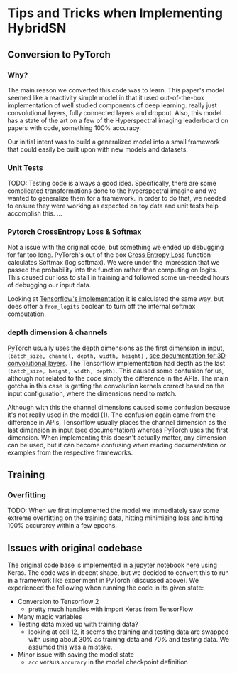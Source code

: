 # Tips and Tricks when Implementing HybridSN

## Conversion to PyTorch
### Why?
The main reason we converted this code was to learn. This paper's model seemed like a reactivity simple model in that 
it used out-of-the-box implementation of well studied components of deep learning. really just convolutional layers,
fully connected layers and dropout. Also, this model has a state of the art on a few of the Hyperspectral imaging
leaderboard on papers with code, something 100% accuracy. 

Our initial intent was to build a generalized model into a small framework that could easily be built upon with new
models and datasets. 

### Unit Tests
TODO: Testing code is always a good idea. Specifically, there are some complicated transformations done to the 
hyperspectral imagine and we wanted to generalize them for a framework. In order to do that, we needed to ensure
they were working as expected on toy data and unit tests help accomplish this. ...

### Pytorch CrossEntropy Loss & Softmax
Not a issue with the original code, but something we ended up debugging for far too long. PyTorch's out of the box
[Cross Entropy Loss](https://pytorch.org/docs/stable/nn.html?highlight=crossentropyloss#torch.nn.CrossEntropyLoss) 
function calculates Softmax (log softmax). We were under the impression that we passed the probability into the 
function rather than computing on logits. This caused our loss to stall in training and followed some un-needed hours 
of debugging our input data. 

Looking at [Tensorflow's implementation](https://www.tensorflow.org/api_docs/python/tf/keras/losses/CategoricalCrossentropy)
it is calculated the same way, but does offer a `from_logits` boolean to turn off the internal softmax computation.

### depth dimension & channels
PyTorch usually uses the depth dimensions as the first dimension in input, `(batch_size, channel, depth, width, height)`
, [see documentation for 3D convolutional layers](https://pytorch.org/docs/stable/nn.html?highlight=conv3d#torch.nn.Conv3d).
The Tensorflow implementation had depth as the last `(batch_size, height, width, depth)`. This caused some
confusion for us, although not related to the code simply the difference in the APIs. The main gotcha in this case is 
getting the convolution kernels correct based on the input configuration, where the dimensions need to match.

Although with this the channel dimensions caused some confusion because it's not really used in the model (1). The
confusion again came from the difference in APIs, Tensorflow usually places the channel dimension as the last
dimension in input ([see documentation](https://www.tensorflow.org/api_docs/python/tf/keras/layers/Conv3D)) whereas
PyTorch uses the first dimension. When implementing this doesn't actually matter, any dimension can be used, but it 
can become confusing when reading documentation or examples from the respective frameworks.  

## Training
### Overfitting
TODO: When we first implemented the model we immediately saw some extreme overfitting on the training data, hitting
minimizing loss and hitting 100% accurarcy within a few epochs.

## Issues with original codebase
The original code base is implemented in a jupyter notebook [here]() using Keras. The code was in decent shape, but we 
decided to convert this to run in a framework like experiment in PyTorch (discussed above). We experienced the 
following when running the code in its given state:
* Conversion to Tensorflow 2
    - pretty much handles with import Keras from TensorFlow
* Many magic variables
* Testing data mixed up with training data?
    - looking at cell 12, it seems the training and testing data are swapped with using about 30% as training data and
      70% and testing data. We assumed this was a mistake.
* Minor issue with saving the model state
    - `acc` versus `accurary` in the model checkpoint definition
